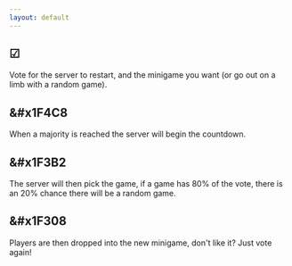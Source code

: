 ```yaml
---
layout: default
---
```


## &#x2611;
Vote for the server to restart, and the minigame you want (or go out on a limb with a random game).

## &#x1F4C8
When a majority is reached the server will begin the countdown.

## &#x1F3B2
The server will then pick the game, if a game has 80% of the vote, there is an 20% chance there will be a random game.

## &#x1F308
Players are then dropped into the new minigame, don't like it? Just vote again!
